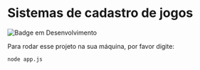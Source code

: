 # Sistemas de cadastro de jogos #

![Badge em Desenvolvimento](http://img.shields.io/static/v1?label=STATUS&message=EM%20DESENVOLVIMENTO&color=GREEN&style=for-the-badge)

Para rodar esse projeto na sua máquina, por favor digite:

```
node app.js
```
